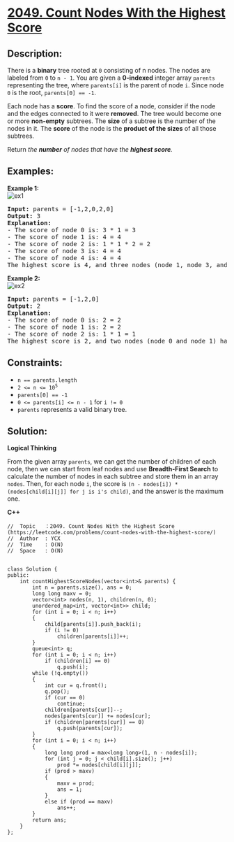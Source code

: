 # [2049. Count Nodes With the Highest Score](https://leetcode.com/problems/count-nodes-with-the-highest-score/)


## Description:

<p>There is a <strong>binary</strong> tree rooted at <code>0</code> consisting of n nodes. The nodes are labeled from <code>0</code> to <code>n - 1</code>. You are given a <strong>0-indexed</strong> integer array <code>parents</code> representing the tree, where <code>parents[i]</code> is the parent of node <code>i</code>. Since node <code>0</code> is the root, <code>parents[0] == -1</code>.</p>
<p>Each node has a <strong>score</strong>. To find the score of a node, consider if the node and the edges connected to it were <strong>removed</strong>. The tree would become one or more <strong>non-empty</strong> subtrees. The <strong>size</strong> of a subtree is the number of the nodes in it. The <strong>score</strong> of the node is the <strong>product of the sizes</strong> of all those subtrees.</p>
<p>Return <em>the <strong>number</strong> of nodes that have the <strong>highest score</strong>.</em></p>


## Examples:

<strong>Example 1:</strong>
<br />![ex1](https://assets.leetcode.com/uploads/2021/10/03/example-1.png)
<pre>
<strong>Input:</strong> parents = [-1,2,0,2,0]
<strong>Output:</strong> 3
<strong>Explanation:</strong> 
- The score of node 0 is: 3 * 1 = 3
- The score of node 1 is: 4 = 4
- The score of node 2 is: 1 * 1 * 2 = 2
- The score of node 3 is: 4 = 4
- The score of node 4 is: 4 = 4
The highest score is 4, and three nodes (node 1, node 3, and node 4) have the highest score.
</pre>

<strong>Example 2:</strong>
<br />![ex2](https://assets.leetcode.com/uploads/2021/10/03/example-2.png)
<pre>
<strong>Input:</strong> parents = [-1,2,0]
<strong>Output:</strong> 2
<strong>Explanation:</strong> 
- The score of node 0 is: 2 = 2
- The score of node 1 is: 2 = 2
- The score of node 2 is: 1 * 1 = 1
The highest score is 2, and two nodes (node 0 and node 1) have the highest score.
</pre>


## Constraints:

<ul>
  <li><code>n == parents.length</code></li>
  <li><code>2 &lt;= n &lt;= 10<sup>5</sup></code></li>
  <li><code>parents[0] == -1</code></li>
  <li><code>0 &lt;= parents[i] &lt;= n - 1</code> for <code>i != 0</code></li>
  <li><code>parents</code> represents a valid binary tree.</li>
</ul>


## Solution:

<strong>Logical Thinking</strong>
<p>From the given array <code>parents</code>, we can get the number of children of each node, then we can start from leaf nodes and use <strong>Breadth-First Search</strong> to calculate the number of nodes in each subtree and store them in an array <code>nodes</code>. Then, for each node <code>i</code>, the score is <code>(n - nodes[i]) * (nodes[child[i][j]] for j is i's child)</code>, and the answer is the maximum one.</p>

 
<strong>C++</strong>

```
//  Topic   ：2049. Count Nodes With the Highest Score (https://leetcode.com/problems/count-nodes-with-the-highest-score/)
//  Author  : YCX
//  Time    : O(N)
//  Space   : O(N)


class Solution {
public:
    int countHighestScoreNodes(vector<int>& parents) {
        int n = parents.size(), ans = 0;
        long long maxv = 0; 
        vector<int> nodes(n, 1), children(n, 0);
        unordered_map<int, vector<int>> child;
        for (int i = 0; i < n; i++)
        {
            child[parents[i]].push_back(i);
            if (i != 0)
                children[parents[i]]++;
        }
        queue<int> q;
        for (int i = 0; i < n; i++)
            if (children[i] == 0)
                q.push(i);
        while (!q.empty())
        {
            int cur = q.front();
            q.pop();
            if (cur == 0)
                continue;
            children[parents[cur]]--;
            nodes[parents[cur]] += nodes[cur];
            if (children[parents[cur]] == 0)
                q.push(parents[cur]);
        }
        for (int i = 0; i < n; i++)
        {
            long long prod = max<long long>(1, n - nodes[i]);
            for (int j = 0; j < child[i].size(); j++)
                prod *= nodes[child[i][j]];
            if (prod > maxv)
            {
                maxv = prod;
                ans = 1;
            }
            else if (prod == maxv)
                ans++;
        }
        return ans;
    }
};
```
